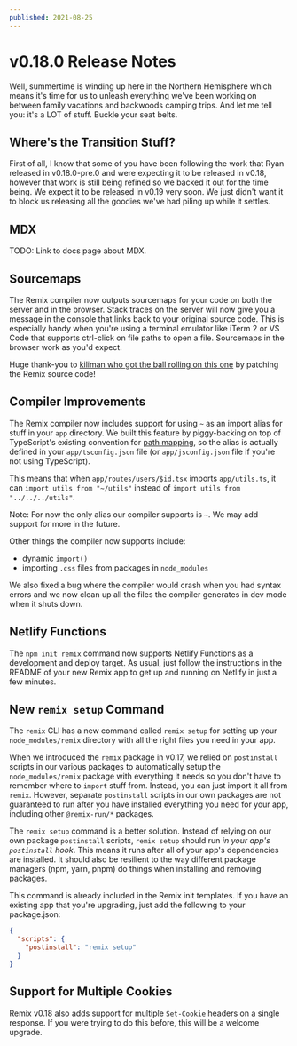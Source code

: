 ```yaml
---
published: 2021-08-25
---
```


# v0.18.0 Release Notes

Well, summertime is winding up here in the Northern Hemisphere which means it's time for us to unleash everything we've been working on between family vacations and backwoods camping trips. And let me tell you: it's a LOT of stuff. Buckle your seat belts.

## Where's the Transition Stuff?

First of all, I know that some of you have been following the work that Ryan released in v0.18.0-pre.0 and were expecting it to be released in v0.18, however that work is still being refined so we backed it out for the time being. We expect it to be released in v0.19 very soon. We just didn't want it to block us releasing all the goodies we've had piling up while it settles.

## MDX

TODO: Link to docs page about MDX.

## Sourcemaps

The Remix compiler now outputs sourcemaps for your code on both the server and in the browser. Stack traces on the server will now give you a message in the console that links back to your original source code. This is especially handy when you're using a terminal emulator like iTerm 2 or VS Code that supports ctrl-click on file paths to open a file. Sourcemaps in the browser work as you'd expect.

Huge thank-you to [kiliman who got the ball rolling on this one](https://discord.com/channels/770287896669978684/771068344320786452/870112384151322674) by patching the Remix source code!

## Compiler Improvements

The Remix compiler now includes support for using `~` as an import alias for stuff in your `app` directory. We built this feature by piggy-backing on top of TypeScript's existing convention for [path mapping](https://www.typescriptlang.org/docs/handbook/module-resolution.html#path-mapping), so the alias is actually defined in your `app/tsconfig.json` file (or `app/jsconfig.json` file if you're not using TypeScript). 

This means that when `app/routes/users/$id.tsx` imports `app/utils.ts`, it can `import utils from "~/utils"` instead of `import utils from "../../../utils"`.

Note: For now the only alias our compiler supports is `~`. We may add support for more in the future.

Other things the compiler now supports include:

- dynamic `import()`
- importing `.css` files from packages in `node_modules`

We also fixed a bug where the compiler would crash when you had syntax errors and we now clean up all the files the compiler generates in dev mode when it shuts down.

## Netlify Functions

The `npm init remix` command now supports Netlify Functions as a development and deploy target. As usual, just follow the instructions in the README of your new Remix app to get up and running on Netlify in just a few minutes.

## New `remix setup` Command

The `remix` CLI has a new command called `remix setup` for setting up your `node_modules/remix` directory with all the right files you need in your app.

When we introduced the `remix` package in v0.17, we relied on `postinstall` scripts in our various packages to automatically setup the `node_modules/remix` package with everything it needs so you don't have to remember where to `import` stuff from. Instead, you can just import it all from `remix`. However, separate `postinstall` scripts in our own packages are not guaranteed to run after you have installed everything you need for your app, including other `@remix-run/*` packages.

The `remix setup` command is a better solution. Instead of relying on our own package `postinstall` scripts, `remix setup` should run *in your app's `postinstall` hook*. This means it runs after all of your app's dependencies are installed. It should also be resilient to the way different package managers (npm, yarn, pnpm) do things when installing and removing packages.

This command is already included in the Remix init templates. If you have an existing app that you're upgrading, just add the following to your package.json:

```json
{
  "scripts": {
    "postinstall": "remix setup"
  }
}
```

## Support for Multiple Cookies

Remix v0.18 also adds support for multiple `Set-Cookie` headers on a single response. If you were trying to do this before, this will be a welcome upgrade.